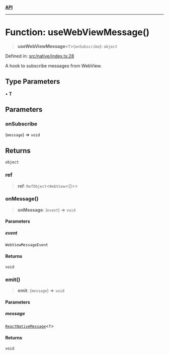 [**API**](../../API.md)

***

# Function: useWebViewMessage()

> **useWebViewMessage**\<`T`\>(`onSubscribe`): `object`

Defined in: [src/native/index.ts:28](https://github.com/inokawa/react-native-react-bridge/blob/a54748fc9a4bfd9c93c7e9a7c5213de725bd9170/src/native/index.ts#L28)

A hook to subscribe messages from WebView.

## Type Parameters

• **T**

## Parameters

### onSubscribe

(`message`) => `void`

## Returns

`object`

### ref

> **ref**: `RefObject`\<`WebView`\<\{\}\>\>

### onMessage()

> **onMessage**: (`event`) => `void`

#### Parameters

##### event

`WebViewMessageEvent`

#### Returns

`void`

### emit()

> **emit**: (`message`) => `void`

#### Parameters

##### message

[`ReactNativeMessage`](../interfaces/ReactNativeMessage.md)\<`T`\>

#### Returns

`void`
